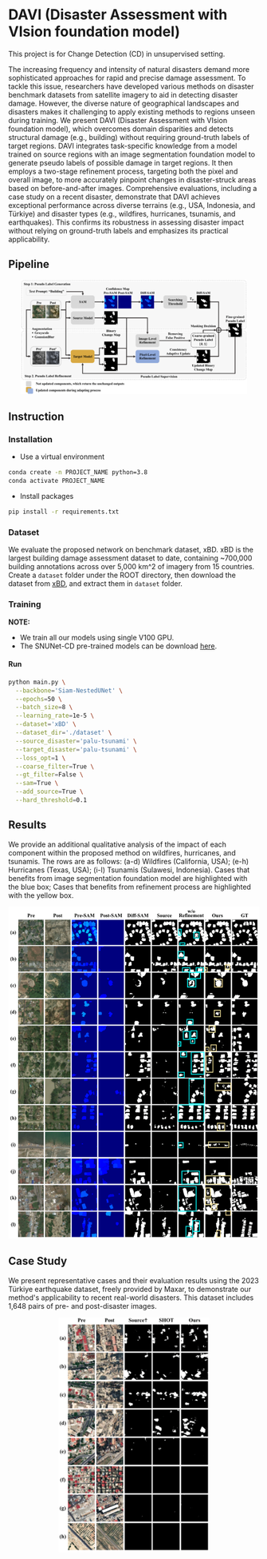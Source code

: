 # DAVI (Disaster Assessment with VIsion foundation model)

This project is for Change Detection (CD) in unsupervised setting. 

The increasing frequency and intensity of natural disasters demand more sophisticated approaches for rapid and precise damage assessment. 
To tackle this issue, researchers have developed various methods on disaster benchmark datasets from satellite imagery to aid in detecting disaster damage. 
However, the diverse nature of geographical landscapes and disasters makes it challenging to apply existing methods to regions unseen during training. 
We present DAVI (Disaster Assessment with VIsion foundation model), which overcomes domain disparities and detects structural damage (e.g., building) without requiring ground-truth labels of target regions. 
DAVI integrates task-specific knowledge from a model trained on source regions with an image segmentation foundation model to generate pseudo labels of possible damage in target regions. 
It then employs a two-stage refinement process, targeting both the pixel and overall image, to more accurately pinpoint changes in disaster-struck areas based on before-and-after images. 
Comprehensive evaluations, including a case study on a recent disaster, demonstrate that DAVI achieves exceptional performance across diverse terrains (e.g., USA, Indonesia, and Türkiye) and disaster types (e.g., wildfires, hurricanes, tsunamis, and earthquakes). 
This confirms its robustness in assessing disaster impact without relying on ground-truth labels and emphasizes its practical applicability.

## Pipeline

<p align="center" width="100%">
    <img width="90%" src="./images/main_architecture_dark.png">
</p>

## Instruction

### Installation

- Use a virtual environment

```bash
conda create -n PROJECT_NAME python=3.8
conda activate PROJECT_NAME
```

- Install packages

```bash
pip install -r requirements.txt
```

### Dataset

We evaluate the proposed network on benchmark dataset, xBD. 
xBD is the largest building damage assessment dataset to date, containing ~700,000 building annotations across over 5,000 km^2 of imagery from 15 countries.
Create a `dataset` folder under the ROOT directory, then download the dataset from [xBD]([https://filebox.ece.vt.edu/~ylzou/summer2020pseudoseg/pascal_voc_seg.tar](https://xview2.org/dataset)), and extract them in `dataset` folder.


### Training

**NOTE:** 
- We train all our models using single V100 GPU.
- The SNUNet-CD pre-trained models can be download [here](https://drive.google.com/drive/folders/1Oh-_3rWqtlx3oia5aB0t0ni-c5iZvw1-?usp=drive_link).

#### Run

```bash
python main.py \
  --backbone='Siam-NestedUNet' \
  --epochs=50 \
  --batch_size=8 \
  --learning_rate=1e-5 \
  --dataset='xBD' \
  --dataset_dir='./dataset' \
  --source_disaster='palu-tsunami' \
  --target_disaster='palu-tsunami' \
  --loss_opt=1 \
  --coarse_filter=True \
  --gt_filter=False \
  --sam=True \
  --add_source=True \
  --hard_threshold=0.1
```

## Results

We provide an additional qualitative analysis of the impact of each component within the proposed method on wildfires, hurricanes, and tsunamis.
The rows are as follows: (a-d) Wildfires (California, USA); (e-h) Hurricanes (Texas, USA); (i-l) Tsunamis (Sulawesi, Indonesia). Cases that benefits from image segmentation foundation model are highlighted with the blue box; Cases that benefits from refinement process are highlighted with the yellow box.

![](./images/qualitative_analysis_full.png)

## Case Study

We present representative cases and their evaluation results using the 2023 Türkiye earthquake dataset, freely provided by Maxar, to demonstrate our method's applicability to recent real-world disasters.
This dataset includes 1,648 pairs of pre- and post-disaster images.

<p align="center" width="100%">
    <img width="60%" src="./images/case_study_all.png">
</p>
